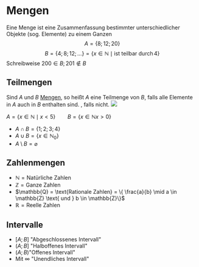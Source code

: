 # Mengen 
Eine Menge ist eine Zusammenfassung bestimmter unterschiedlicher Objekte (sog. Elemente) zu einem Ganzen
$$A = \left\{ 8; 12; 20 \right\}$$
$$B = \left\{ 4; 8; 12; \ldots \right\} = \left\{ x \in \mathbb{N} \mid \text{ist teilbar durch} \, 4 \right\} $$
Schreibweise $200 \in B; 201 \notin B$

## Teilmengen
Sind $A$ und $B$ [Mengen](Intervalle%20und%20Mengen.md), so heißt $A$ eine Teilmenge von $B$, falls alle Elemente in $A$ auch in $B$ enthalten sind. , falls nicht.
![](sets.png)

$A = \{x \in \mathbb{N} \mid x < 5\} \qquad B=\{x \in \mathbb{N} x>0\}$
- $A \cap B = \{1;2;3;4\}$
- $A \cup B = \{ x \in \mathbb{N}_{0} \}$
- $A \setminus B = \varnothing$

## Zahlenmengen
- $\mathbb{N} = \text{Natürliche Zahlen}$
- $\mathbb{Z} = \text{Ganze Zahlen}$
- $\mathbb{Q} = \text{Rationale Zahlen} = \{ \frac{a}{b} \mid a \in \mathbb{Z} \text{ und } b \in \mathbb{Z}\}$
- $\mathbb{R} = \text{Reelle Zahlen}$

## Intervalle
- $[A; B]$ "Abgeschlossenes Intervall"
- $(A; B]$ "Halboffenes Intervall"
- $(A; B)$"Offenes Intervall"
- Mit $\infty$ "Unendliches Intervall"
